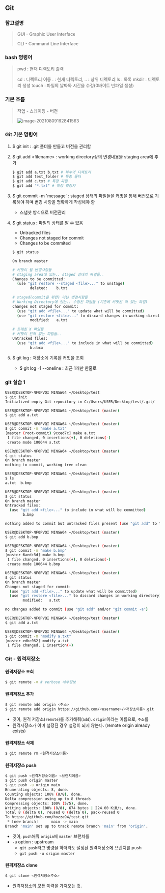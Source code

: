 ## Git

### 참고설명

> GUI - Graphic User Interface 
>
> CLI - Command Line Interface

### bash 명령어

> pwd : 현재 디렉토리 출력
>
> cd : 디렉토리 이동  . : 현재 디렉토리, .. : 상위 디렉토리
> ls : 목록
> mkdir : 디렉토리 생성
> touch : 파일의 날짜와 시간을 수정(0바이트 빈파일 생성)

### 기본 흐름

> 작업 - 스테이징 - 버전
>
> ![image-20210809162841563](C:/Users/USER/AppData/Roaming/Typora/typora-user-images/image-20210809162841563.png)

### Git 기본 명령어

1. $ git init : .git 폴더를 만들고 버전을 관리함

2. $ git add <filename\> : working directory상의 변경내용을 staging area에 추가

   ```bash
   $ git add a.txt b.txt # 복수의 디렉토리
   $ git add test_folder # 특정 폴더
   $ git add c.txt # 특정 파일
   $ git add "*.txt" # 특정 확장자
   ```

3. $ git commit -m 'message' : staged 상태의 파일들을 커밋을 통해 버전으로 기록해야 하며 변경 사항을 명확하게 작성해야 함

   - 스냅샷 방식으로 버전관리

4. $ git status : 파일의 상태를 알 수 있음

   - Untracked files
   - Changes not staged for commit
   - Changes to be commited

   ```bash
   $ git status
   
   On branch master
   
   # 커밋이 될 변경사항들
   # staging area에 있는.. staged 상태의 파일들..
   Changes to be committed:
     (use "git restore --staged <file>..." to unstage)
           deleted:    b.txt
           
   # staged(commit을 위한) 아닌 변경사항들
   # Working Directory에 있는.. 수정된 파일들 (기존에 커밋된 적 있는 파일)
   Changes not staged for commit:
     (use "git add <file>..." to update what will be committed)
     (use "git restore <file>..." to discard changes in working directory)
           modified:   a.txt
           
   # 트래킹 X 파일들
   # 커밋이 된적 없는 파일들..
   Untracked files:
     (use "git add <file>..." to include in what will be committed)
           b.docx
   ```

5. $ git log : 저장소에 기록된 커밋을 조회

   - $ git log -1 --oneline : 최근 1개만 한줄로

### git  실습  1

```bash
USER@DESKTOP-NF0PVQI MINGW64 ~/Desktop/test
$ git init
Initialized empty Git repository in C:/Users/USER/Desktop/test/.git/

USER@DESKTOP-NF0PVQI MINGW64 ~/Desktop/test (master)
$ git add a.txt

USER@DESKTOP-NF0PVQI MINGW64 ~/Desktop/test (master)
$ git commit -m "make a.txt"
[master (root-commit) 9cced7c] make a.txt
 1 file changed, 0 insertions(+), 0 deletions(-)
 create mode 100644 a.txt

USER@DESKTOP-NF0PVQI MINGW64 ~/Desktop/test (master)
$ git status
On branch master
nothing to commit, working tree clean

USER@DESKTOP-NF0PVQI MINGW64 ~/Desktop/test (master)
$ ls
a.txt  b.bmp

USER@DESKTOP-NF0PVQI MINGW64 ~/Desktop/test (master)
$ git status
On branch master
Untracked files:
  (use "git add <file>..." to include in what will be committed)
        b.bmp

nothing added to commit but untracked files present (use "git add" to track)

USER@DESKTOP-NF0PVQI MINGW64 ~/Desktop/test (master)
$ git add b.bmp

USER@DESKTOP-NF0PVQI MINGW64 ~/Desktop/test (master)
$ git commit -m "make b.bmp"
[master 6aedc8d] make b.bmp
 1 file changed, 0 insertions(+), 0 deletions(-)
 create mode 100644 b.bmp

USER@DESKTOP-NF0PVQI MINGW64 ~/Desktop/test (master)
$ git status
On branch master
Changes not staged for commit:
  (use "git add <file>..." to update what will be committed)
  (use "git restore <file>..." to discard changes in working directory)
        modified:   a.txt

no changes added to commit (use "git add" and/or "git commit -a")

USER@DESKTOP-NF0PVQI MINGW64 ~/Desktop/test (master)
$ git add a.txt

USER@DESKTOP-NF0PVQI MINGW64 ~/Desktop/test (master)
$ git commit -m "modify a.txt"
[master edbc062] modify a.txt
 1 file changed, 1 insertion(+)
```



### Git - 원격저장소

#### 원격저장소 조회

```bash
$ git remote -v # verbose 세부정보
```

#### 원격저장소 추가

```bash
$ git remote add origin <주소>
$ git remote add origin https://github.com/<username>/<저장소이름>.git
```

- 깃아, 원격 저장소(`remote`)를 추가해줘(`add`). `origin`이라는 이름으로, `주소`를
- 원격저장소가 이미 설정된 경우 설정이 되지 않는다. (remote origin already exists)

#### 원격저장소 삭제

```bash
$ git remote rm <원격저장소이름>
```

#### 원격저장소  push

```bash
$ git push <원격저장소이름> <브랜치이름>
$ git push origin master
$ git push -u origin main
Enumerating objects: 8, done.
Counting objects: 100% (8/8), done.
Delta compression using up to 8 threads
Compressing objects: 100% (5/5), done.
Writing objects: 100% (8/8), 674 bytes | 224.00 KiB/s, done.
Total 8 (delta 0), reused 0 (delta 0), pack-reused 0
To https://github.com/hozza94/test.git
 * [new branch]      main -> main
Branch 'main' set up to track remote branch 'main' from 'origin'.
```

- 깃아, `push`해줘 `origin`에 `master` 브랜치를
- `-u` option : upstream
  - `git push`라고 명령을 하더라도 설정된 원격저장소에 브랜치를 push
  - `git push -u origin master`

#### 원격저장소 clone

```bash
$ git clone <원격저장소주소>
```

- 원격저장소의 모든 이력을 가져오는 것.